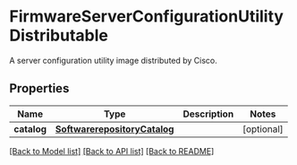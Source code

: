 # FirmwareServerConfigurationUtilityDistributable

A server configuration utility image distributed by Cisco. 
## Properties
Name | Type | Description | Notes
------------ | ------------- | ------------- | -------------
**catalog** | [**SoftwarerepositoryCatalog**](.md) |  | [optional] 

[[Back to Model list]](../README.md#documentation-for-models) [[Back to API list]](../README.md#documentation-for-api-endpoints) [[Back to README]](../README.md)


